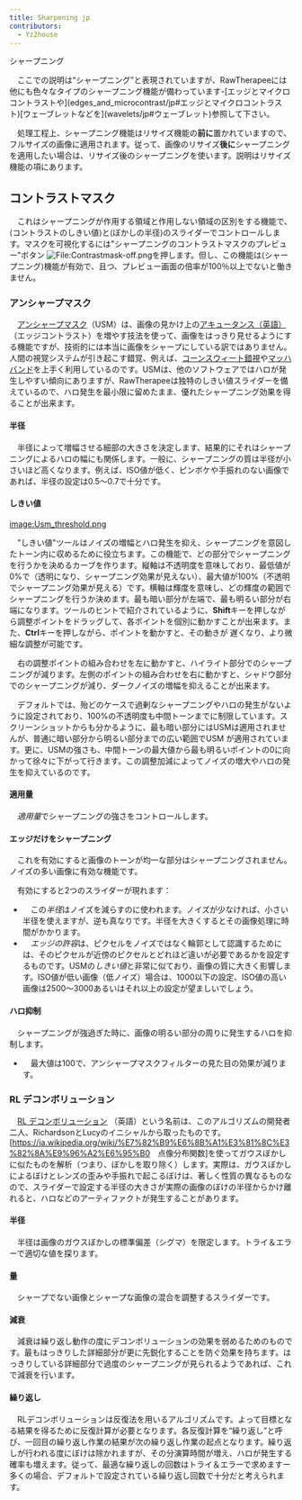 ```yaml
---
title: Sharpening jp
contributors:
  - Yz2house
---
```


<div class="pagetitle">

シャープニング

</div>
　ここでの説明は“シャープニング”と表現されていますが、RawTherapeeには他にも色々なタイプのシャープニング機能が備わっています-[エッジとマイクロコントラストや](edges_and_microcontrast/jp#エッジとマイクロコントラスト)[ウェーブレットなどを](wavelets/jp#ウェーブレット)参照して下さい。

　処理工程上、シャープニング機能はリサイズ機能の**前に**置かれていますので、フルサイズの画像に適用されます。従って、画像のリサイズ**後に**シャープニングを適用したい場合は、リサイズ後のシャープニングを使います。説明はリサイズ機能の項にあります。

## コントラストマスク

　これはシャープニングが作用する領域と作用しない領域の区別をする機能で、⟨コントラストのしきい値⟩と⟨ぼかしの半径⟩のスライダーでコントロールします。マスクを可視化するには"シャープニングのコントラストマスクのプレビュー"ボタン
![<File:Contrastmask-off.png>](Contrastmask-off.png "File:Contrastmask-off.png")を押します。但し、この機能は⟨シャープニング⟩機能が有効で、且つ、プレビュー画面の倍率が100％以上でないと働きません。

### アンシャープマスク

　[アンシャープマスク](https://en.wikipedia.org/wiki/Unsharp_mask)（USM）は、画像の見かけ上の[アキュータンス（英語）](https://en.wikipedia.org/wiki/Acutance)（エッジコントラスト）を増やす技法を使って、画像をはっきり見せるようにする機能ですが、技術的には本当に画像をシャープにしている訳ではありません。人間の視覚システムが引き起こす錯覚、例えば、[コーンスウィート錯視](https://ja.wikipedia.org/wiki/%E3%82%AF%E3%83%AC%E3%82%A4%E3%82%AF%E3%83%BB%E3%82%AA%E3%83%96%E3%83%A9%E3%82%A4%E3%82%A8%E3%83%B3%E3%83%BB%E3%82%B3%E3%83%BC%E3%83%B3%E3%82%B9%E3%82%A6%E3%82%A3%E3%83%BC%E3%83%88%E9%8C%AF%E8%A6%96)や[マッハバンド](https://ja.wikipedia.org/wiki/%E3%83%9E%E3%83%83%E3%83%8F%E3%83%90%E3%83%B3%E3%83%89)を上手く利用しているのです。USMは、他のソフトウェアではハロが発生しやすい傾向にありますが、RawTherapeeは独特のしきい値スライダーを備えているので、ハロ発生を最小限に留めたまま、優れたシャープニング効果を得ることが出来ます。

#### 半径

　半径によって増幅させる細部の大きさを決定します、結果的にそれはシャープニングによるハロの幅にも関係します。一般に、シャープニングの質は半径が小さいほど高くなります。例えば、ISO値が低く、ピンボケや手振れのない画像であれば、半径の設定は0.5～0.7で十分です。

#### しきい値

[image:Usm_threshold.png](image:usm_threshold.png)

　"しきい値"ツールはノイズの増幅とハロ発生を抑え、シャープニングを意図したトーン内に収めるために役立ちます。この機能で、どの部分でシャープニングを行うかを決めるカーブを作ります。縦軸は不透明度を意味しており、最低値が0%で（透明になり、シャープニング効果が見えない）、最大値が100%（不透明でシャープニング効果が見える）です。横軸は輝度を意味し、どの輝度の範囲でシャープニングを行うか決めます。最も暗い部分が左端で、最も明るい部分が右端になります。ツールのヒントで紹介されているように、**Shift**キーを押しながら調整ポイントをドラッグして、各ポイントを個別に動かすことが出来ます。また、**Ctrl**キーを押しながら、ポイントを動かすと、その動きが
遅くなり、より微細な調整が可能です。

　右の調整ポイントの組み合わせを左に動かすと、ハイライト部分でのシャープニングが減ります。左側のポイントの組み合わせを右に動かすと、シャドウ部分でのシャープニングが減り、ダークノイズの増幅を抑えることが出来ます。

　デフォルトでは、殆どのケースで過剰なシャープニングやハロの発生がないように設定されており、100%の不透明度も中間トーンまでに制限しています。スクリーンショットからも分かるように、最も暗い部分にはUSMは適用されませんが、普通に暗い部分から明るい部分までの広い範囲でUSM
が適用されています。更に、USMの強さも、中間トーンの最大値から最も明るいポイントの0に向かって徐々に下がって行きます。この調整加減によってノイズの増大やハロの発生を抑えているのです。

#### 適用量

　*適用量*でシャープニングの強さをコントロールします。

#### エッジだけをシャープニング

　これを有効にすると画像のトーンが均一な部分はシャープニングされません。ノイズの多い画像に有効な機能です。

　有効にすると2つのスライダーが現れます：

- 　この*半径*はノイズを減らすのに使われます。ノイズが少なければ、小さい半径を使えますが、逆も真なりです。半径を大きくするとその画像処理に時間がかかります。
- 　*エッジの許容*は、ピクセルをノイズではなく輪郭として認識するためには、そのピクセルが近傍のピクセルとどれほど違いが必要であるかを設定するものです。USMの*しきい値*と非常に似ており、画像の質に大きく影響します。ISO値が低い画像（低ノイズ）場合は、1000以下の設定、ISO値の高い画像は2500～3000あるいはそれ以上の設定が望ましいでしょう。

#### ハロ抑制

　シャープニングが強過ぎた時に、画像の明るい部分の周りに発生するハロを抑制します。

- 　最大値は100で、アンシャープマスクフィルターの見た目の効果が減ります。

### RL デコンボリューション

　[RL
デコンボリューション](https://en.wikipedia.org/wiki/Richardson%E2%80%93Lucy_deconvolution)
（英語）という名前は、このアルゴリズムの開発者二人、RichardsonとLucyのイニシャルから取ったものです。\[<https://ja.wikipedia.org/wiki/%E7%82%B9%E6%8B%A1%E3%81%8C%E3%82%8A%E9%96%A2%E6%95%B0>　点像分布関数\]を使ってガウスぼかしに似たものを解析（つまり、ぼかしを取り除く）します。実際は、ガウスぼかしによるぼけとレンズの歪みや手振れで起こるぼけは、著しく性質の異なるものなので、スライダーで設定する半径の大きさが実際の画像のぼけの半径からかけ離れると、ハロなどのアーティファクトが発生することがあります。　

#### 半径

　半径は画像のガウスぼかしの標準偏差（シグマ）を限定します。トライ＆エラーで適切な値を探ります。

#### 量

　シャープでない画像とシャープな画像の混合を調整するスライダーです。

#### 減衰

　減衰は繰り返し動作の度にデコンボリューションの効果を弱めるためのものです。最もはっきりした詳細部分が更に先鋭化することを防ぐ効果を持ちます。はっきりしている詳細部分で過度のシャープニングが見られるようであれば、これで減衰を行います。

#### 繰り返し

　RLデコンボリューションは反復法を用いるアルゴリズムです。よって目標となる結果を得るために反復計算が必要となります。各反復計算を“繰り返し”と呼び、一回目の繰り返し作業の結果が次の繰り返し作業の起点となります。繰り返しが行われる度にぼけは除かれますが、その分演算時間が増え、ハロが発生する確率も増えます。従って、最適な繰り返しの回数はトライ＆エラーで求めますー多くの場合、デフォルトで設定されている繰り返し回数で十分だと考えられます。
